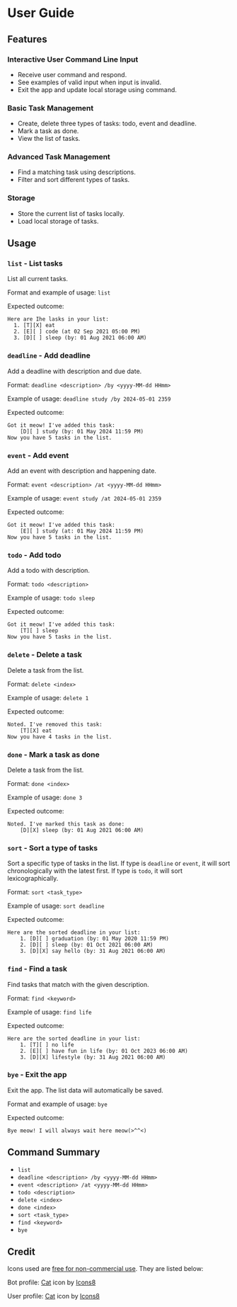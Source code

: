 # User Guide

## Features 

### Interactive User Command Line Input
- Receive user command and respond.
- See examples of valid input when input is invalid.
- Exit the app and update local storage using command.

### Basic Task Management

- Create, delete three types of tasks: todo, event and deadline.
- Mark a task as done.
- View the list of tasks.

### Advanced Task Management

- Find a matching task using descriptions.
- Filter and sort different types of tasks.

### Storage
- Store the current list of tasks locally.
- Load local storage of tasks.


## Usage

### `list` - List tasks
List all current tasks.

Format and example of usage: `list`

Expected outcome:

```
Here are Ihe lasks in your list:
  1. [T][X] eat 
  2. [E][ ] code (at 02 Sep 2021 05:00 PM)
  3. [D][ ] sleep (by: 01 Aug 2021 06:00 AM)
```

### `deadline` - Add deadline
Add a deadline with description and due date.

Format: `deadline <description> /by <yyyy-MM-dd HHmm>`

Example of usage: `deadline study /by 2024-05-01 2359`

Expected outcome:

```
Got it meow! I've added this task:
    [D][ ] study (by: 01 May 2024 11:59 PM)
Now you have 5 tasks in the list.
```

### `event` - Add event
Add an event with description and happening date.

Format: `event <description> /at <yyyy-MM-dd HHmm>`

Example of usage:
 `event study /at 2024-05-01 2359`

Expected outcome:

```
Got it meow! I've added this task:
    [E][ ] study (at: 01 May 2024 11:59 PM)
Now you have 5 tasks in the list.
```

### `todo` - Add todo
Add a todo with description.

Format: `todo <description>`

Example of usage: `todo sleep`

Expected outcome:

```
Got it meow! I've added this task:
    [T][ ] sleep
Now you have 5 tasks in the list.
```

### `delete` - Delete a task
Delete a task from the list.

Format: `delete <index>`

Example of usage:
 `delete 1`

Expected outcome:

```
Noted. I've removed this task:
    [T][X] eat 
Now you have 4 tasks in the list.
```

### `done` - Mark a task as done
Delete a task from the list.

Format: `done <index>`

Example of usage:
 `done 3`

Expected outcome:

```
Noted. I've marked this task as done:
    [D][X] sleep (by: 01 Aug 2021 06:00 AM)
```

### `sort` - Sort a type of tasks

Sort a specific type of tasks in the list. If type is `deadline` or `event`, it will sort chronologically with the latest first.
If type is `todo`, it will sort lexicographically.

Format: `sort <task_type>`

Example of usage:
`sort deadline`

Expected outcome:

```
Here are the sorted deadline in your list:
    1. [D][ ] graduation (by: 01 May 2020 11:59 PM) 
    2. [D][ ] sleep (by: 01 Oct 2021 06:00 AM) 
    3. [D][X] say hello (by: 31 Aug 2021 06:00 AM) 
```

### `find` - Find a task

Find tasks that match with the given description.

Format: `find <keyword>`

Example of usage: `find life`

Expected outcome:

```
Here are the sorted deadline in your list:
    1. [T][ ] no life
    2. [E][ ] have fun in life (by: 01 Oct 2023 06:00 AM) 
    3. [D][X] lifestyle (by: 31 Aug 2021 06:00 AM) 
```

### `bye` - Exit the app

Exit the app. The list data will automatically be saved.

Format and example of usage: `bye`

Expected outcome:
```
Bye meow! I will always wait here meow(>^^<)
```

## Command Summary

- `list`                                         
- `deadline <description> /by <yyyy-MM-dd HHmm>` 
- `event <description> /at <yyyy-MM-dd HHmm>`    
- `todo <description>`                           
- `delete <index>`                               
- `done <index>`                                 
- `sort <task_type>`                             
- `find <keyword>`                               
- `bye`                                          

## Credit
Icons used are [free for non-commercial use](https://icons8.com/license). They are listed below:

Bot profile:
<a target="_blank" href="https://icons8.com/icon/121197/cat">Cat</a> 
icon by <a target="_blank" href="https://icons8.com">Icons8</a>

User profile:
<a target="_blank" href="https://icons8.com/icon/121351/cat">Cat</a> 
icon by <a target="_blank" href="https://icons8.com">Icons8</a>